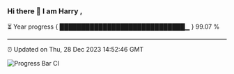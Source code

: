 ### Hi there 👋 I am Harry , 

⏳ Year progress { █████████████████████████████▁ } 99.07 %

---

⏰ Updated on Thu, 28 Dec 2023 14:52:46 GMT

![Progress Bar CI](https://github.com/duykhang68/duykhang68/workflows/Progress%20Bar%20CI/badge.svg)
